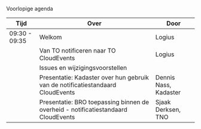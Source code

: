 Voorlopige agenda

|  Tijd          | Over                                         | Door                       |
|----------------|----------------------------------------------|----------------------------|
|  09:30 - 09:35 | Welkom                                       | Logius                     |
| | Van TO notificeren naar TO CloudEvents       | Logius                     |
| | Issues en wijzigingsvoorstellen              |                            |
| | Presentatie: Kadaster over hun gebruik van de notificatiestandaard CloudEvents    | Dennis Nass, Kadaster |
| | Presentatie: BRO toepassing binnen de overheid - notificatiestandaard CloudEvents | Sjaak Derksen, TNO    |
